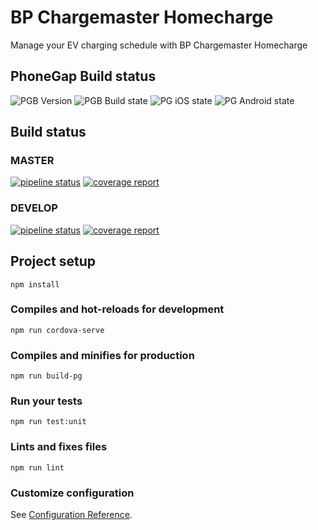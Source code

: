 # BP Chargemaster Homecharge

Manage your EV charging schedule with BP Chargemaster Homecharge

## PhoneGap Build status

![PGB Version](https://build.phonegap.com/apps/3535659/badge/1534075187/version.svg)
![PGB Build state](https://build.phonegap.com/apps/3535659/badge/1534075187.svg)
![PG iOS state](https://build.phonegap.com/apps/3535659/badge/1534075187/ios.svg)
![PG Android state](https://build.phonegap.com/apps/3535659/badge/1534075187/android.sv)

## Build status

### MASTER

[![pipeline status](https://lapetus.bjss.com/BJSS/LondonDev/chargemaster-polar-home-app/badges/master/pipeline.svg)](https://lapetus.bjss.com/BJSS/LondonDev/chargemaster-polar-home-app/commits/master)
[![coverage report](https://lapetus.bjss.com/BJSS/LondonDev/chargemaster-polar-home-app/badges/master/coverage.svg)](https://lapetus.bjss.com/BJSS/LondonDev/chargemaster-polar-home-app/commits/master)

### DEVELOP

[![pipeline status](https://lapetus.bjss.com/BJSS/LondonDev/chargemaster-polar-home-app/badges/develop/pipeline.svg)](https://lapetus.bjss.com/BJSS/LondonDev/chargemaster-polar-home-app/commits/develop)
[![coverage report](https://lapetus.bjss.com/BJSS/LondonDev/chargemaster-polar-home-app/badges/develop/coverage.svg)](https://lapetus.bjss.com/BJSS/LondonDev/chargemaster-polar-home-app/commits/develop)

## Project setup

```
npm install
```

### Compiles and hot-reloads for development

```
npm run cordova-serve
```

### Compiles and minifies for production

```
npm run build-pg
```

### Run your tests

```
npm run test:unit
```

### Lints and fixes files

```
npm run lint
```

### Customize configuration

See [Configuration Reference](https://cli.vuejs.org/config/).
